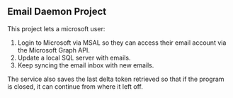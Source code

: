 Email Daemon Project
-----------------------

This project lets a microsoft user:

1. Login to Microsoft via MSAL so they can access their email account via the Microsoft Graph API.
2. Update a local SQL server with emails.
3. Keep syncing the email inbox with new emails.

The service also saves the last delta token retrieved so that if the program is closed, it can continue from where it left off.